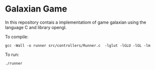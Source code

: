 # Galaxian Game

In this repository contais a implementatiom of game galaxian using the language C and library opengl.

To compile:

```
gcc -Wall -o runner src/controllers/Runner.c  -lglut -lGLU -lGL -lm
```

To run:

```
./runner
```

